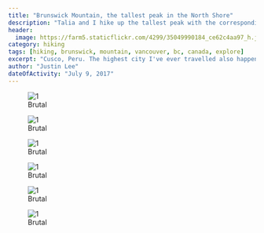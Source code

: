 ```yaml
---
title: "Brunswick Mountain, the tallest peak in the North Shore"
description: "Talia and I hike up the tallest peak with the correspondingly best view"
header: 
  image: https://farm5.staticflickr.com/4299/35049990184_ce62c4aa97_h.jpg
category: hiking
tags: [hiking, brunswick, mountain, vancouver, bc, canada, explore]
excerpt: "Cusco, Peru. The highest city I've ever travelled also happens to be my favourite. If I could live anywhere in the world, I would choose Cusco."
author: "Justin Lee"
dateOfActivity: "July 9, 2017"
---
```


<figure>
  <img data-original="https://farm5.staticflickr.com/4296/35049991864_6350f7b3cc_h.jpg" alt="1" data-action="zoom" class="inline-image"/>
  <figcaption>Brutal</figcaption>
</figure>
<figure>
  <img data-original="https://farm5.staticflickr.com/4309/35049991114_b6415d6638_h.jpg" alt="1" data-action="zoom" class="inline-image"/>
  <figcaption>Brutal</figcaption>
</figure>
<figure>
  <img data-original="https://farm5.staticflickr.com/4261/35049989944_346c5bfc0f_h.jpg" alt="1" data-action="zoom" class="inline-image"/>
  <figcaption>Brutal</figcaption>
</figure>
<figure>
  <img data-original="https://farm5.staticflickr.com/4263/35049989424_028d81541e_h.jpg" alt="1" data-action="zoom" class="inline-image"/>
  <figcaption>Brutal</figcaption>
</figure>
<figure>
  <img data-original="https://farm5.staticflickr.com/4218/35049988574_d4909696a8_h.jpg" alt="1" data-action="zoom" class="inline-image"/>
  <figcaption>Brutal</figcaption>
</figure>
<figure>
  <img data-original="https://farm5.staticflickr.com/4260/35889419265_f3ded62057_h.jpg" alt="1" data-action="zoom" class="inline-image"/>
  <figcaption>Brutal</figcaption>
</figure>